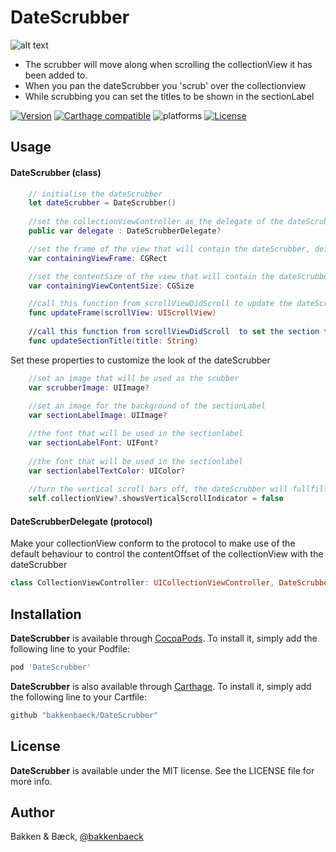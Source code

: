 # DateScrubber

![alt text](https://media.giphy.com/media/xT8qBsHiBYhAp0EomI/giphy.gif)

* The scrubber will move along when scrolling the collectionView it has been added to.
* When you pan the dateScrubber you 'scrub' over the collectionview
* While scrubbing you can set the titles to be shown in the sectionLabel

[![Version](https://img.shields.io/cocoapods/v/DateScrubber.svg?style=flat)](https://cocoapods.org/pods/DateScrubber)
[![Carthage compatible](https://img.shields.io/badge/Carthage-compatible-4BC51D.svg?style=flat)](https://github.com/bakkenbaeck/DateScrubber)
![platforms](https://img.shields.io/badge/platforms-iOS%20%7C%20OS%20X%20%7C%20watchOS%20%7C%20tvOS%20-lightgrey.svg)
[![License](https://img.shields.io/cocoapods/l/DateScrubber.svg?style=flat)](https://cocoapods.org/pods/DATAStack)


## Usage

#### DateScrubber (class)
```swift
    // initialise the dateScrubber
    let dateScrubber = DateScrubber()
    
    //set the collectionViewController as the delegate of the dateScrubber
    public var delegate : DateScrubberDelegate?

    //set the frame of the view that will contain the dateScrubber, default is UIScreen.mainScreen().bounds
    var containingViewFrame: CGRect

    //set the contentSize of the view that will contain the dateScrubber, default is UIScreen.mainScreen().bounds.size
    var containingViewContentSize: CGSize

    //call this function from scrollViewDidScroll to update the dateScrubber frame
    func updateFrame(scrollView: UIScrollView) 
    
    //call this function from scrollViewDidScroll  to set the section title
    func updateSectionTitle(title: String) 
```

Set these properties to customize the look of the dateScrubber

```swift
    //set an image that will be used as the scubber
    var scrubberImage: UIImage? 
    
    //set an image for the background of the sectionLabel
    var sectionLabelImage: UIImage? 

    //the font that will be used in the sectionlabel
    var sectionLabelFont: UIFont? 
    
    //the font that will be used in the sectionlabel
    var sectionlabelTextColor: UIColor? 
    
    //turn the vertical scroll bars off, the dateScrubber will fullfill this function now! 
    self.collectionView?.showsVerticalScrollIndicator = false

```

#### DateScrubberDelegate (protocol)

Make your collectionView conform to the protocol to make use of the default behaviour to control the contentOffset of the collectionView with the dateScrubber

```swift
class CollectionViewController: UICollectionViewController, DateScrubberDelegate {
```

## Installation

**DateScrubber** is available through [CocoaPods](http://cocoapods.org). To install
it, simply add the following line to your Podfile:

```ruby
pod 'DateScrubber'
```

**DateScrubber** is also available through [Carthage](https://github.com/Carthage/Carthage). To install
it, simply add the following line to your Cartfile:

```ruby
github "bakkenbaeck/DateScrubber"
```

## License

**DateScrubber** is available under the MIT license. See the LICENSE file for more info.

## Author

Bakken & Bæck, [@bakkenbaeck](https://twitter.com/bakkenbaeck)
